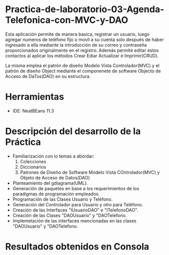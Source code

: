 # Practica-de-laboratorio-03-Agenda-Telefonica-con-MVC-y-DAO

Esta aplicación permite de manera basica, registrar un usuario, luego agregar numeros de teléfono fijo o movil a su cuenta solo después de haber ingresado a ella mediante la introducción de su correo y contraseña proporcionados originalmente en el registro. Además permite editar estos contactos al aplicar los métodos Crear Ediar Actualizar e Imprimir(CRUD).

La misma emplea el patrón de diseño Modelo Vista Controlador(MVC) y el patrón de diseño Object mediante el componenete de software Objecto de Acceso de DaTos(DAO) en su estructura.
# Herramientas
- IDE: NeatBEans 11.3

# Descripción del desarrollo de la Práctica
- Familiarización con lo temas a abordar: 
   1. Colecciones
   2. Diccionarios
   3. Patrones de Diseño de Software Modelo Vista COntrolador(MVC) y Objeto de Acceso de Datos(DAO)
- Planteamiento del gdiagrama(UML).
- Generación de paquetes en base a los requerimientos de los paradigmas de programación empleados.
- Programación de las Clases Usuario y Teléfono.
- Generación del Controlador para Usuario y otro para Teléfono.
- Creación de las Interfaces "IUsuarioDAO" e "ITelefonoDAO".
- Creación de las Clases "DAOUsuario" y "DAOTelefono. 
- Implemetación de las interfaces mencionadas en las clases "DAOUsuario" y "DAOTelefono.
# Resultados obtenidos en Consola

